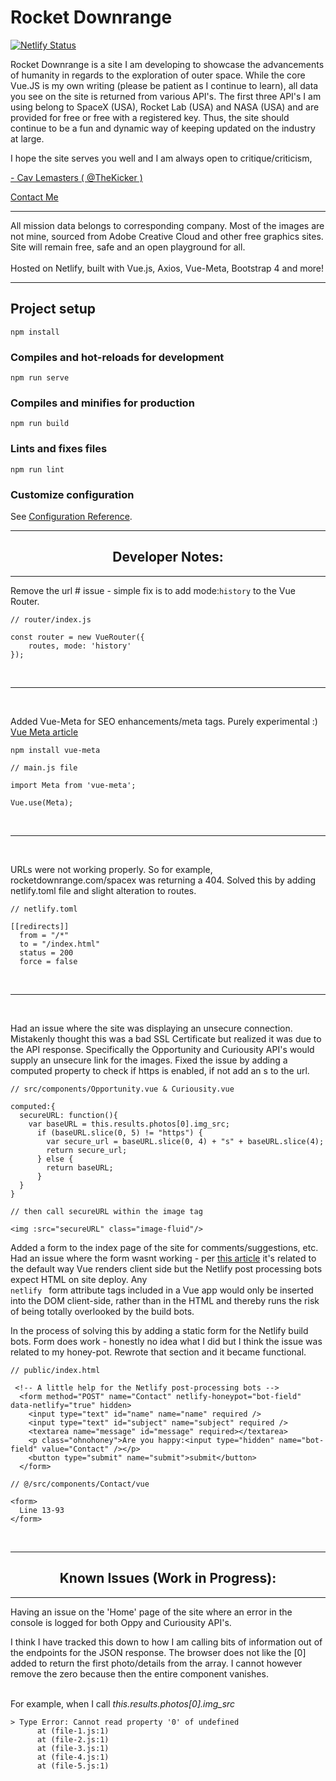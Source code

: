 # Rocket Downrange
[![Netlify Status](https://api.netlify.com/api/v1/badges/192c5a3a-340b-4e0c-ae7b-870e0f221ebc/deploy-status)](https://app.netlify.com/sites/trusting-goldwasser-e71a14/deploys)

Rocket Downrange is a site I am developing to showcase the advancements of humanity in regards to the exploration of outer space.  While the core Vue.JS is my own writing (please be patient as I continue to learn), all data you see on the site is returned from various API's.  The first three API's I am using belong to SpaceX (USA), Rocket Lab (USA) and NASA (USA) and are provided for free or free with a registered key.  Thus, the site should continue to be a fun and dynamic way of keeping updated on the industry at large.

I hope the site serves you well and I am always open to critique/criticism, 

 <a href="https://www.cavlemasters.com" target="_blank">- Cav Lemasters ( @TheKicker )</a>

 <a href="https://www.cavlemasters.com/contact" target="_blank">Contact Me</a>
<div align="left">
<hr>
All mission data belongs to corresponding company.  Most of the images are not mine, sourced from Adobe Creative Cloud and other free graphics sites.  Site will remain free, safe and an open playground for all. 
</br>
</br>
Hosted on Netlify, built with Vue.js, Axios, Vue-Meta, Bootstrap 4 and more! 
</hr>

<hr>
</div>

## Project setup
```
npm install
```

### Compiles and hot-reloads for development
```
npm run serve
```

### Compiles and minifies for production
```
npm run build
```

### Lints and fixes files
```
npm run lint
```

### Customize configuration
See [Configuration Reference](https://cli.vuejs.org/config/).


<hr>
<div align="center">
<h2>Developer Notes:</h2>
</div>
<hr>

Remove the url # issue - simple fix is to add mode:`history` to the Vue Router. 
```
// router/index.js

const router = new VueRouter({
	routes, mode: 'history'
});

```
</br>
<hr>
</br>

Added Vue-Meta for SEO enhancements/meta tags.  Purely experimental :) <a href="https://alligator.io/vuejs/vue-seo-tips/" target="_blank" rel="noopener">Vue Meta article </a>
```
npm install vue-meta
```
```
// main.js file

import Meta from 'vue-meta';

Vue.use(Meta);

```

</br>
<hr>
</br>

URLs were not working properly. So for example, rocketdownrange.com/spacex was returning a 404. Solved this by adding netlify.toml file and slight alteration to routes. 
```
// netlify.toml

[[redirects]]
  from = "/*"
  to = "/index.html"
  status = 200
  force = false

```

</br>
<hr>
</br>

Had an issue where the site was displaying an unsecure connection.  Mistakenly thought this was a bad SSL Certificate but realized it was due to the API response.  Specifically the Opportunity and Curiousity API's would supply an unsecure link for the images. Fixed the issue by adding a computed property to check if https is enabled, if not add an s to the url.

```
// src/components/Opportunity.vue & Curiousity.vue

computed:{
  secureURL: function(){
    var baseURL = this.results.photos[0].img_src;
      if (baseURL.slice(0, 5) != "https") {
        var secure_url = baseURL.slice(0, 4) + "s" + baseURL.slice(4);
        return secure_url;
      } else {
        return baseURL;
      }
  }
}

// then call secureURL within the image tag

<img :src="secureURL" class="image-fluid"/>

```


Added a form to the index page of the site for comments/suggestions, etc. Had an issue where the form wasnt working - per <a href="https://www.netlify.com/blog/2018/09/07/how-to-integrate-netlify-forms-in-a-vue-app/" target="_blank">this article</a> it's related to the default way Vue renders client side but the Netlify post processing bots expect HTML on site deploy.  Any <code> netlify </code> form attribute tags included in a Vue app would only be inserted into the DOM client-side, rather than in the HTML and thereby runs the risk of being totally overlooked by the build bots.

In the process of solving this by adding a static form for the Netlify build bots. Form does work - honestly no idea what I did but I think the issue was related to my honey-pot.  Rewrote that section and it became functional.  

```
// public/index.html

 <!-- A little help for the Netlify post-processing bots -->
  <form method="POST" name="Contact" netlify-honeypot="bot-field" data-netlify="true" hidden>
    <input type="text" id="name" name="name" required />
    <input type="text" id="subject" name="subject" required />
    <textarea name="message" id="message" required></textarea>
    <p class="ohnohoney">Are you happy:<input type="hidden" name="bot-field" value="Contact" /></p>
    <button type="submit" name="submit">submit</button>
  </form>

```

```
// @/src/components/Contact/vue

<form>
  Line 13-93
</form>
```

</br>
<hr>
<div align="center">
<h2>Known Issues (Work in Progress):</h2>
</div>
<hr>

Having an issue on the 'Home' page of the site where an error in the console is logged for both Oppy and Curiousity API's.

I think I have tracked this down to how I am calling bits of information out of the endpoints for the JSON response.  The browser does not like the [0] added to return the first photo/details from the array.  I cannot however remove the zero because then the entire component vanishes. 

</br> For example, when I call <i> this.results.photos[0].img_src </i>

```
> Type Error: Cannot read property '0' of undefined
      at (file-1.js:1)
      at (file-2.js:1)
      at (file-3.js:1)
      at (file-4.js:1)
      at (file-5.js:1)

```

</br>
